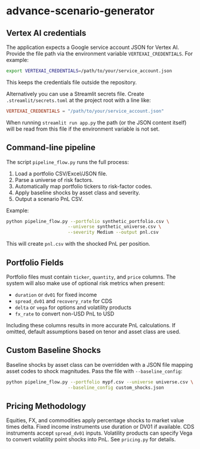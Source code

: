# advance-scenario-generator

## Vertex AI credentials

The application expects a Google service account JSON for Vertex AI.
Provide the file path via the environment variable `VERTEXAI_CREDENTIALS`.
For example:

```bash
export VERTEXAI_CREDENTIALS=/path/to/your/service_account.json
```

This keeps the credentials file outside the repository.

Alternatively you can use a Streamlit secrets file.  Create
`.streamlit/secrets.toml` at the project root with a line like:

```toml
VERTEXAI_CREDENTIALS = "/path/to/your/service_account.json"
```

When running `streamlit run app.py` the path (or the JSON content itself)
will be read from this file if the environment variable is not set.

## Command-line pipeline

The script `pipeline_flow.py` runs the full process:

1. Load a portfolio CSV/Excel/JSON file.
2. Parse a universe of risk factors.
3. Automatically map portfolio tickers to risk-factor codes.
4. Apply baseline shocks by asset class and severity.
5. Output a scenario PnL CSV.

Example:

```bash
python pipeline_flow.py --portfolio synthetic_portfolio.csv \
                       --universe synthetic_universe.csv \
                       --severity Medium --output pnl.csv
```

This will create `pnl.csv` with the shocked PnL per position.

## Portfolio Fields

Portfolio files must contain `ticker`, `quantity`, and `price` columns.  The
system will also make use of optional risk metrics when present:

- `duration` or `dv01` for fixed income
- `spread_dv01` and `recovery_rate` for CDS
- `delta` or `vega` for options and volatility products
- `fx_rate` to convert non-USD PnL to USD

Including these columns results in more accurate PnL calculations.  If omitted,
default assumptions based on tenor and asset class are used.

## Custom Baseline Shocks

Baseline shocks by asset class can be overridden with a JSON file mapping asset
codes to shock magnitudes.  Pass the file with `--baseline_config`:

```bash
python pipeline_flow.py --portfolio mypf.csv --universe universe.csv \
                       --baseline_config custom_shocks.json
```

## Pricing Methodology

Equities, FX, and commodities apply percentage shocks to market value times
delta.  Fixed income instruments use duration or DV01 if available.  CDS
instruments accept `spread_dv01` inputs.  Volatility products can specify Vega to
convert volatility point shocks into PnL.  See `pricing.py` for details.
